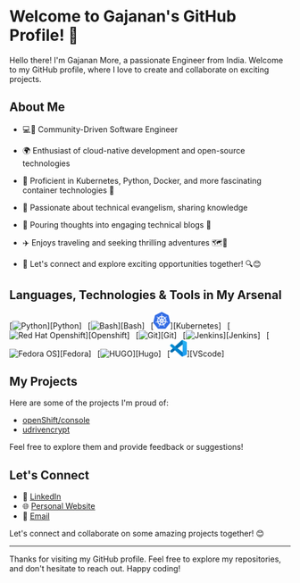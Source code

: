 # Welcome to Gajanan's GitHub Profile! 🌟

Hello there! I'm Gajanan More, a passionate Engineer from India. Welcome to my GitHub profile, where I love to create and collaborate on exciting projects.

## About Me

- 💻🚀 Community-Driven Software Engineer



- 🌍 Enthusiast of cloud-native development and open-source technologies



- 🚀 Proficient in Kubernetes, Python, Docker, and more fascinating container technologies 🐳


- 🎤 Passionate about technical evangelism, sharing knowledge


- 📝 Pouring thoughts into engaging technical blogs 📝


- ✈️ Enjoys traveling and seeking thrilling adventures 🗺️🌄


- 🤝 Let's connect and explore exciting opportunities together! 🔍😊



## Languages, Technologies & Tools in My Arsenal 


[<img src="https://cdn3.iconfinder.com/data/icons/logos-and-brands-adobe/512/267_Python-512.png" alt="Python" width="30" height="30"/>][Python]&ensp;
[<img src="https://raw.githubusercontent.com/odb/official-bash-logo/master/assets/Logos/Icons/SVG/128x128.svg" alt="Bash" width="30" height="30"/>][Bash]&ensp;
[<img src="https://raw.githubusercontent.com/kubernetes/kubernetes/master/logo/logo.svg" alt="k8s" width="30" height="30"/>][Kubernetes]&ensp;
[<img src="https://avatars.githubusercontent.com/u/792337?s=200&v=4" alt="Red Hat Openshift" width="30" height="30"/>][Openshift]&ensp;
[<img src="https://www.vectorlogo.zone/logos/git-scm/git-scm-icon.svg" alt="Git" width="30" height="30"/>][Git]&ensp;
[<img src="https://www.jenkins.io/images/logos/jenkins/jenkins.png" alt="Jenkins" width="25" height="30"/>][Jenkins]&ensp;
[<img src="https://fedoraproject.org/w/uploads/2/2d/Logo_fedoralogo.png" alt="Fedora OS" width="70" height="30"/>][Fedora]&ensp;
[<img src="https://d33wubrfki0l68.cloudfront.net/c38c7334cc3f23585738e40334284fddcaf03d5e/2e17c/images/hugo-logo-wide.svg" alt="HUGO" width="70" height="30"/>][Hugo]&ensp;
[<img src="https://raw.githubusercontent.com/github/explore/80688e429a7d4ef2fca1e82350fe8e3517d3494d/topics/visual-studio-code/visual-studio-code.png" alt="Visual Studio Code" width="30" height="30"/>][VScode]&ensp;



## My Projects

Here are some of the projects I'm proud of:

- [openShift/console](https://github.com/openshift/console)
- [udrivencrypt](https://github.com/udrivencrypt/udrivencrypt)

Feel free to explore them and provide feedback or suggestions!

## Let's Connect

- 💼 [LinkedIn](https://www.linkedin.com/in/gajanan-more/)
- 🌐 [Personal Website](https://bytesbitesandjourneys.wordpress.com/)
- 📧 [Email](gajananmore.1904@gmail.com)

Let's connect and collaborate on some amazing projects together! 😊

---

Thanks for visiting my GitHub profile. Feel free to explore my repositories, and don't hesitate to reach out. Happy coding!
